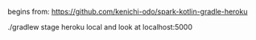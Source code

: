 begins from: https://github.com/kenichi-odo/spark-kotlin-gradle-heroku

./gradlew stage
heroku local
and look at localhost:5000
